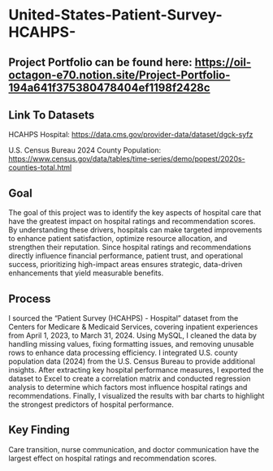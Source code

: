 # United-States-Patient-Survey-HCAHPS-

## Project Portfolio can be found here: https://oil-octagon-e70.notion.site/Project-Portfolio-194a641f375380478404ef1198f2428c

## Link To Datasets

HCAHPS Hospital: ​​https://data.cms.gov/provider-data/dataset/dgck-syfz

U.S. Census Bureau 2024 County Population: https://www.census.gov/data/tables/time-series/demo/popest/2020s-counties-total.html


## Goal

The goal of this project was to identify the key aspects of hospital care that have the greatest impact on hospital ratings and recommendation scores. By understanding these drivers, hospitals can make targeted improvements to enhance patient satisfaction, optimize resource allocation, and strengthen their reputation. Since hospital ratings and recommendations directly influence financial performance, patient trust, and operational success, prioritizing high-impact areas ensures strategic, data-driven enhancements that yield measurable benefits.

## Process

I sourced the “Patient Survey (HCAHPS) - Hospital” dataset from the Centers for Medicare & Medicaid Services, covering inpatient experiences from April 1, 2023, to March 31, 2024. Using MySQL, I cleaned the data by handling missing values, fixing formatting issues, and removing unusable rows to enhance data processing efficiency. I integrated U.S. county population data (2024) from the U.S. Census Bureau to provide additional insights. After extracting key hospital performance measures, I exported the dataset to Excel to create a correlation matrix and conducted regression analysis to determine which factors most influence hospital ratings and recommendations. Finally, I visualized the results with bar charts to highlight the strongest predictors of hospital performance.

## Key Finding

Care transition, nurse communication, and doctor communication have the largest effect on hospital ratings and recommendation scores.
